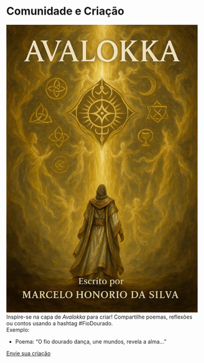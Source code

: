 # Comunidade e Criação
![Capa de Avalokka](livros/avalokka/capa-avalokka.jpg)
Inspire-se na capa de *Avalokka* para criar! Compartilhe poemas, reflexões ou contos usando a hashtag #FioDourado.  
Exemplo:  
- Poema: “O fio dourado dança, une mundos, revela a alma...”  

[Envie sua criação](#discussoes)
